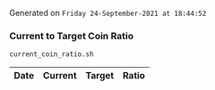 Generated on `Friday 24-September-2021 at 18:44:52`

### Current to Target Coin Ratio
`current_coin_ratio.sh`

Date|Current|Target|Ratio
---|---|---|---
